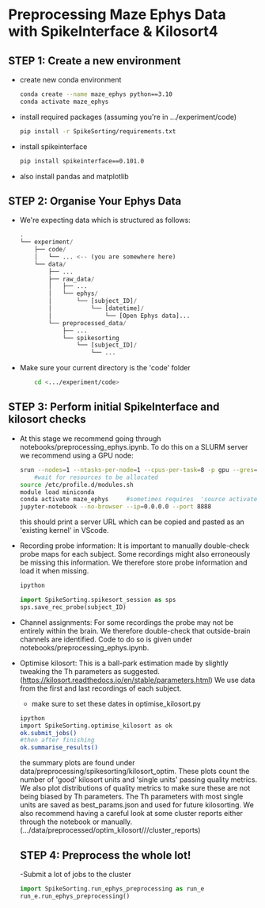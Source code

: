 # Preprocessing Maze Ephys Data with SpikeInterface & Kilosort4

## STEP 1: Create a new environment
- create new conda environment 
    ``` bash 
    conda create --name maze_ephys python==3.10 
    conda activate maze_ephys
    ```
- install required packages (assuming you're in .../experiment/code)
    ``` bash 
    pip install -r SpikeSorting/requirements.txt
    ```
- install spikeinterface
    ``` bash
    pip install spikeinterface==0.101.0
    ```
- also install pandas and matplotlib 

## STEP 2: Organise Your Ephys Data

 - We're expecting data which is structured as follows:
    ```python
    .
    └── experiment/ 
        ├── code/ 
        │   └── ... <-- (you are somewhere here)
        └── data/ 
            ├── ... 
            ├── raw_data/
            │   ├── ...
            │   └── ephys/
            │       └── [subject_ID]/
            │           └── [datetime]/
            │               └── [Open Ephys data]...
            └── preprocessed_data/
                ├── ...
                └── spikesorting
                    └── [subject_ID]/
                        └── ...
    ```

 - Make sure your current directory is the 'code' folder
    ``` bash
        cd <.../experiment/code>
    ```
    
## STEP 3: Perform initial SpikeInterface and kilosort checks
 
 - At this stage we recommend going through notebooks/preprocessing_ephys.ipynb.
    To do this on a SLURM server we recommend using a GPU node:
    ```bash
    srun --nodes=1 --ntasks-per-node=1 --cpus-per-task=8 -p gpu --gres=gpu:1 --time=12:00:00 --mem=64G --pty bash -i
        #wait for resources to be allocated
    source /etc/profile.d/modules.sh
    module load miniconda
    conda activate maze_ephys     #sometimes requires  'source activate maze_ephys'
    jupyter-notebook --no-browser --ip=0.0.0.0 --port 8888
    ```
    this should print a server URL which can be copied and pasted as an 'existing kernel' in VScode.

 - Recording probe information:
    It is important to manually double-check probe maps for each subject.
    Some recordings might also erroneously be missing this information.
    We therefore store probe information and load it when missing.

    ```bash
    ipython
    ```
    ```python
    import SpikeSorting.spikesort_session as sps
    sps.save_rec_probe(subject_ID)
    ```

 - Channel assignments:
    For some recordings the probe may not be entirely within the brain.
    We therefore double-check that outside-brain channels are identified. 
    Code to do so is given under notebooks/preprocessing_ephys.ipynb.

 - Optimise kilosort:
    This is a ball-park estimation made by slightly tweaking the Th parameters as suggested.
    (https://kilosort.readthedocs.io/en/stable/parameters.html)
    We use data from the first and last recordings of each subject.
    - make sure to set these dates in optimise_kilosort.py
    ```bash
    ipython
    import SpikeSorting.optimise_kilosort as ok
    ok.submit_jobs()
    #then after finishing
    ok.summarise_results()
    ```
    the summary plots are found under data/preprocessing/spikesorting/kilosort_optim.
    These plots count the number of 'good' kilosort units and 'single units' passing quality metrics.
    We also plot distributions of quality metrics to make sure these are not being biased by Th parameters.
    The Th parameters with most single units are saved as best_params.json and used for future kilosorting.
    We also recommend having a careful look at some cluster reports either through the notebook or manually.
    (.../data/preprocessed/optim_kilosort/<subject>/<datetime>/cluster_reports)

    ## STEP 4: Preprocess the whole lot!
    -Submit a lot of jobs to the cluster

    ```python
    import SpikeSorting.run_ephys_preprocessing as run_e
    run_e.run_ephys_preprocessing()
    ```
    